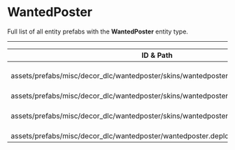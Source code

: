 # WantedPoster
Full list of all <Badge type="warning" text="4"/> entity prefabs with the **WantedPoster** entity type.

---
| ID & Path |
| --- |
| <a href="#18924473"><Badge id="18924473" type="tip" text="#"/></a> <Badge type="tip" text="18924473"/> <br> assets/prefabs/misc/decor_dlc/wantedposter/skins/wantedposter.wantedposter2.prefab |
| <a href="#1570465433"><Badge id="1570465433" type="tip" text="#"/></a> <Badge type="tip" text="1570465433"/> <br> assets/prefabs/misc/decor_dlc/wantedposter/skins/wantedposter.wantedposter3.prefab |
| <a href="#4144024614"><Badge id="4144024614" type="tip" text="#"/></a> <Badge type="tip" text="4144024614"/> <br> assets/prefabs/misc/decor_dlc/wantedposter/skins/wantedposter.wantedposter4.prefab |
| <a href="#1683627733"><Badge id="1683627733" type="tip" text="#"/></a> <Badge type="tip" text="1683627733"/> <br> assets/prefabs/misc/decor_dlc/wantedposter/wantedposter.deployed.prefab |
